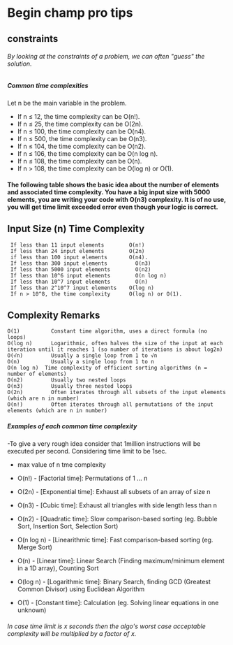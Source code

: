 
# Begin champ pro tips


## constraints

###### By looking at the constraints of a problem, we can often "guess" the solution.

##### Common time complexities

Let n be the main variable in the problem.

  - If n ≤ 12, the time complexity can be O(n!).
  - If n ≤ 25, the time complexity can be O(2n).
  - If n ≤ 100, the time complexity can be O(n4).
  - If n ≤ 500, the time complexity can be O(n3).
  - If n ≤ 104, the time complexity can be O(n2).
  - If n ≤ 106, the time complexity can be O(n log n).
  - If n ≤ 108, the time complexity can be O(n).
  - If n > 108, the time complexity can be O(log n) or O(1).
  
 #### The following table shows the basic idea about the number of elements and associated time complexity. You have a big input size with 5000 elements, you are writing your code with O(n3) complexity. It is of no use, you will get time limit exceeded error even though your logic is correct.

 ##  Input Size (n)	                      Time Complexity
   
     If less than 11 input elements	       O(n!)
     If less than 24 input elements	       O(2n)
     if less than 100 input elements       O(n4).
     If less than 300 input elements	     O(n3)
     If less than 5000 input elements	     O(n2)
     If less than 10^6 input elements	     O(n log n)
     If less than 10^7 input elements	     O(n)
     If less than 2^10^7 input elements	   O(log n)
     If n > 10^8, the time complexity      O(log n) or O(1).
     
     
##     Complexity	Remarks

    O(1)	      Constant time algorithm, uses a direct formula (no loops)
    O(log n)	  Logarithmic, often halves the size of the input at each iteration until it reaches 1 (so number of iterations is about log2n)
    O(√n)   	  Usually a single loop from 1 to √n
    O(n)	      Usually a single loop from 1 to n
    O(n log n)	Time complexity of efficient sorting algorithms (n = number of elements)
    O(n2)	      Usually two nested loops
    O(n3)	      Usually three nested loops
    O(2n)	      Often iterates through all subsets of the input elements (which are n in number)
    O(n!)	      Often iterates through all permutations of the input elements (which are n in number)
  
##### Examples of each common time complexity

  -To give a very rough idea consider that 1million instructions will be executed per second. Considering time limit to be 1sec.
  - max value of n tme complexity

  - O(n!)       - [Factorial time]: Permutations of 1 ... n
  - O(2n)       - [Exponential time]: Exhaust all subsets of an array of size n
  - O(n3)       - [Cubic time]: Exhaust all triangles with side length less than n
  - O(n2)       - [Quadratic time]: Slow comparison-based sorting (eg. Bubble Sort, Insertion Sort, Selection Sort)
  - O(n log n)  - [Linearithmic time]: Fast comparison-based sorting (eg. Merge Sort)
  - O(n)        - [Linear time]: Linear Search (Finding maximum/minimum element in a 1D array), Counting Sort
  - O(log n)    - [Logarithmic time]: Binary Search, finding GCD (Greatest Common Divisor) using Euclidean Algorithm
  - O(1)        - [Constant time]: Calculation (eg. Solving linear equations in one unknown)
  
 ###### In case time limit is x seconds then the algo's worst case acceptable complexity will be multiplied by a factor of x.
 
 




